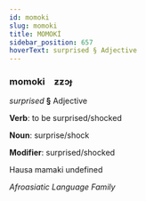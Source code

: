 ```yaml
---
id: momoki
slug: momoki
title: MOMOKİ
sidebar_position: 657
hoverText: surprised § Adjective
---
```


### momoki&emsp;<span kind="abugida">ƶƶɔɟ</span>

*surprised* **§** Adjective

**Verb**: to be surprised/shocked

**Noun**: surprise/shock

**Modifier**: surprised/shocked

Hausa mamaki undefined

*Afroasiatic Language Family*
